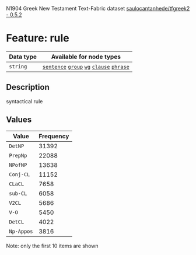 <p>N1904 Greek New Testament Text-Fabric dataset <a href="https://github.com/saulocantanhede/tfgreek2">saulocantanhede/tfgreek2 - 0.5.2</a></p>

<h1>Feature: rule</h1>

<table>
<thead>
<tr>
  <th>Data type</th>
  <th>Available for node types</th>
</tr>
</thead>
<tbody>
<tr>
  <td><code>string</code></td>
  <td><A HREF="featurebynodetype.md#sentence"><code>sentence</code></A> <A HREF="featurebynodetype.md#group"><code>group</code></A> <A HREF="featurebynodetype.md#wg"><code>wg</code></A> <A HREF="featurebynodetype.md#clause"><code>clause</code></A> <A HREF="featurebynodetype.md#phrase"><code>phrase</code></A></td>
</tr>
</tbody>
</table>

<h2>Description</h2>

<p>syntactical rule</p>

<h2>Values</h2>

<table>
<thead>
<tr>
  <th>Value</th>
  <th>Frequency</th>
</tr>
</thead>
<tbody>
<tr>
  <td><code>DetNP</code></td>
  <td>31392</td>
</tr>
<tr>
  <td><code>PrepNp</code></td>
  <td>22088</td>
</tr>
<tr>
  <td><code>NPofNP</code></td>
  <td>13638</td>
</tr>
<tr>
  <td><code>Conj-CL</code></td>
  <td>11152</td>
</tr>
<tr>
  <td><code>CLaCL</code></td>
  <td>7658</td>
</tr>
<tr>
  <td><code>sub-CL</code></td>
  <td>6058</td>
</tr>
<tr>
  <td><code>V2CL</code></td>
  <td>5686</td>
</tr>
<tr>
  <td><code>V-O</code></td>
  <td>5450</td>
</tr>
<tr>
  <td><code>DetCL</code></td>
  <td>4022</td>
</tr>
<tr>
  <td><code>Np-Appos</code></td>
  <td>3816</td>
</tr>
</tbody>
</table>

<p>Note: only the first 10 items are shown</p>

